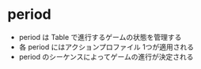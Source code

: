 # period

- period は Table で進行するゲームの状態を管理する
- 各 period にはアクションプロファイル 1つが適用される
- period のシーケンスによってゲームの進行が決定される
